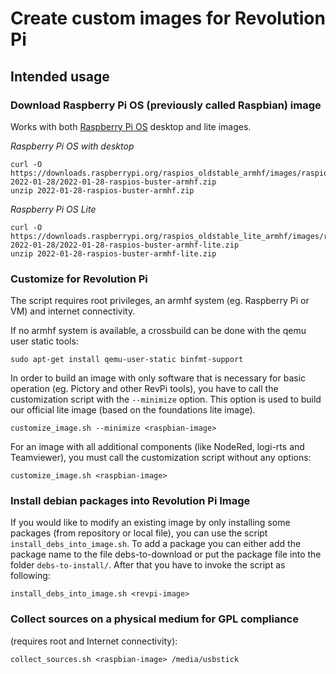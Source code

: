 # Create custom images for Revolution Pi

## Intended usage

### Download Raspberry Pi OS (previously called Raspbian) image
Works with both [Raspberry Pi OS](https://www.raspberrypi.org/software/operating-systems/#raspberry-pi-os-32-bit) desktop and lite images.

*Raspberry Pi OS with desktop*
```
curl -O https://downloads.raspberrypi.org/raspios_oldstable_armhf/images/raspios_oldstable_armhf-2022-01-28/2022-01-28-raspios-buster-armhf.zip
unzip 2022-01-28-raspios-buster-armhf.zip
```

*Raspberry Pi OS Lite*
```
curl -O https://downloads.raspberrypi.org/raspios_oldstable_lite_armhf/images/raspios_oldstable_lite_armhf-2022-01-28/2022-01-28-raspios-buster-armhf-lite.zip
unzip 2022-01-28-raspios-buster-armhf-lite.zip
```

### Customize for Revolution Pi

The script requires root privileges, an armhf system (eg. Raspberry Pi or VM) and internet connectivity.

If no armhf system is available, a crossbuild can be done with the qemu user static tools:

```
sudo apt-get install qemu-user-static binfmt-support
```

In order to build an image with only software that is necessary for basic operation (eg. Pictory and other RevPi tools), you have to call the customization script with the `--minimize` option. This option is used to build our official lite image (based on the foundations lite image).

`customize_image.sh --minimize <raspbian-image>`

For an image with all additional components (like NodeRed, logi-rts and Teamviewer), you must call the customization script without any options:

`customize_image.sh <raspbian-image>`


### Install debian packages into Revolution Pi Image

If you would like to modify an existing image by only installing some packages (from repository or local file), you can use the script `install_debs_into_image.sh`. To add a package you can either add the package name to the file debs-to-download or put the package file into the folder `debs-to-install/`. After that you have to invoke the script as following:

`install_debs_into_image.sh <revpi-image>`

### Collect sources on a physical medium for GPL compliance
(requires root and Internet connectivity):

`collect_sources.sh <raspbian-image> /media/usbstick`
